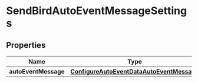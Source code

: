 

# SendBirdAutoEventMessageSettings


## Properties

| Name | Type | Description | Notes |
|------------ | ------------- | ------------- | -------------|
|**autoEventMessage** | [**ConfigureAutoEventDataAutoEventMessage**](ConfigureAutoEventDataAutoEventMessage.md) |  |  [optional] |



